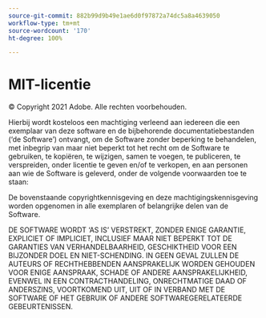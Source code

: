 ```yaml
---
source-git-commit: 882b99d9b49e1ae6d0f97872a74dc5a8a4639050
workflow-type: tm+mt
source-wordcount: '170'
ht-degree: 100%

---
```

# MIT-licentie

© Copyright 2021 Adobe. Alle rechten voorbehouden.

Hierbij wordt kosteloos een machtiging verleend aan iedereen die een exemplaar van deze software en de bijbehorende documentatiebestanden (‘de Software’) ontvangt, om de Software zonder beperking te behandelen, met inbegrip van maar niet beperkt tot het recht om de Software te gebruiken, te kopiëren, te wijzigen, samen te voegen, te publiceren, te verspreiden, onder licentie te geven en/of te verkopen, en aan personen aan wie de Software is geleverd, onder de volgende voorwaarden toe te staan:

De bovenstaande copyrightkennisgeving en deze machtigingskennisgeving worden opgenomen in alle exemplaren of belangrijke delen van de Software.

DE SOFTWARE WORDT ‘AS IS’ VERSTREKT, ZONDER ENIGE GARANTIE, EXPLICIET OF IMPLICIET, INCLUSIEF MAAR NIET BEPERKT TOT DE GARANTIES VAN VERHANDELBAARHEID, GESCHIKTHEID VOOR EEN BIJZONDER DOEL EN NIET-SCHENDING. IN GEEN GEVAL ZULLEN DE AUTEURS OF RECHTHEBBENDEN AANSPRAKELIJK WORDEN GEHOUDEN VOOR ENIGE AANSPRAAK, SCHADE OF ANDERE AANSPRAKELIJKHEID, EVENWEL IN EEN CONTRACTHANDELING, ONRECHTMATIGE DAAD OF ANDERSZINS, VOORTKOMEND UIT, UIT OF IN VERBAND MET DE SOFTWARE OF HET GEBRUIK OF ANDERE SOFTWAREGERELATEERDE GEBEURTENISSEN.
